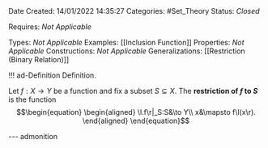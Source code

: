 <br />
<br />

Date Created: 14/01/2022 14:35:27
Categories: #Set_Theory 
Status: _Closed_ 

Requires: _Not Applicable_

Types: _Not Applicable_
Examples: [[Inclusion Function]]
Properties: _Not Applicable_
Constructions: _Not Applicable_
Generalizations: [[Restriction (Binary Relation)]]

!!! ad-Definition Definition.

Let $f:X\to Y$ be a function and fix a subset $S\subseteq X$. The **restriction of $f$ to $S$** is the function
$$\begin{equation}
    \begin{aligned}
        \l.f\r|_S:S&\to Y\\
        x&\mapsto f\l(x\r).
    \end{aligned}
\end{equation}$$

--- admonition
